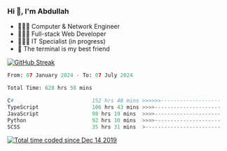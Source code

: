 <h3>Hi 👋, I'm Abdullah</h3>

- 👷🏼‍♂️ Computer & Network Engineer
- 👨🏻‍💻 Full-stack Web Developer
- 👨🏻‍💻 IT Specialist (in progress)
- 🖤 The terminal is my best friend

[![GitHub Streak](https://streak-stats.demolab.com?user=al3bad&theme=transparent&date_format=j%20M%5B%20Y%5D)](https://git.io/streak-stats)

<!--START_SECTION:waka-->

```python
From: 07 January 2024 - To: 07 July 2024

Total Time: 628 hrs 58 mins

C#                         152 hrs 48 mins >>>>>>-------------------   24.11 %
TypeScript                 106 hrs 43 mins >>>>---------------------   16.84 %
JavaScript                 98 hrs 19 mins  >>>>---------------------   15.51 %
Python                     92 hrs 10 mins  >>>>---------------------   14.54 %
SCSS                       35 hrs 31 mins  >------------------------   05.61 %
```

<!--END_SECTION:waka-->

<p>
  <a href="https://wakatime.com/@ce2a2aac-0d6b-4d65-b864-8a4bcaf12967"><img src="https://wakatime.com/badge/user/ce2a2aac-0d6b-4d65-b864-8a4bcaf12967.svg" alt="Total time coded since Dec 14 2019" /></a>
</p>

